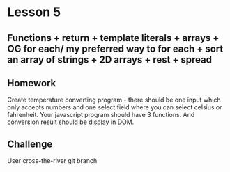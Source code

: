 # Lesson 5

## Functions + return + template literals + arrays + OG for each/ my preferred way to for each + sort an array of strings + 2D arrays + rest + spread

## Homework

Create temperature converting program - there should be one input which only accepts numbers and one select field where you can select celsius or fahrenheit. Your javascript program should have 3 functions. And conversion result should be display in DOM.

## Challenge

User cross-the-river git branch
